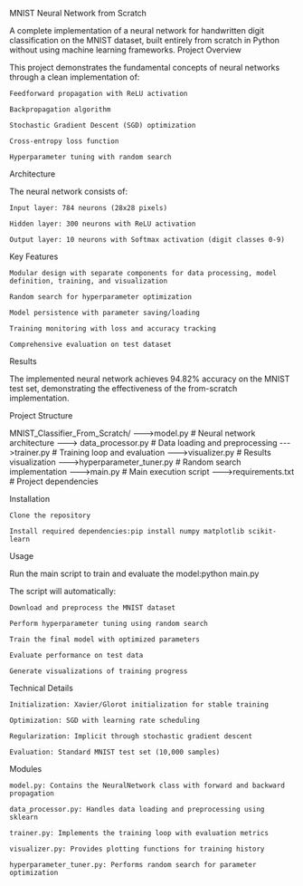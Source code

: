 MNIST Neural Network from Scratch

A complete implementation of a neural network for handwritten digit classification on the MNIST dataset, built entirely from scratch in Python without using machine learning frameworks.
Project Overview

This project demonstrates the fundamental concepts of neural networks through a clean implementation of:

    Feedforward propagation with ReLU activation

    Backpropagation algorithm

    Stochastic Gradient Descent (SGD) optimization

    Cross-entropy loss function

    Hyperparameter tuning with random search

Architecture

The neural network consists of:

    Input layer: 784 neurons (28x28 pixels)

    Hidden layer: 300 neurons with ReLU activation

    Output layer: 10 neurons with Softmax activation (digit classes 0-9)

Key Features

    Modular design with separate components for data processing, model definition, training, and visualization

    Random search for hyperparameter optimization

    Model persistence with parameter saving/loading

    Training monitoring with loss and accuracy tracking

    Comprehensive evaluation on test dataset

Results

The implemented neural network achieves 94.82% accuracy on the MNIST test set, demonstrating the effectiveness of the from-scratch implementation.

Project Structure

MNIST_Classifier_From_Scratch/
--->model.py                 # Neural network architecture
---> data_processor.py        # Data loading and preprocessing
--->trainer.py               # Training loop and evaluation
--->visualizer.py            # Results visualization
--->hyperparameter_tuner.py  # Random search implementation
--->main.py                  # Main execution script
--->requirements.txt         # Project dependencies

Installation

    Clone the repository

    Install required dependencies:pip install numpy matplotlib scikit-learn

Usage

Run the main script to train and evaluate the model:python main.py

The script will automatically:

    Download and preprocess the MNIST dataset

    Perform hyperparameter tuning using random search

    Train the final model with optimized parameters

    Evaluate performance on test data

    Generate visualizations of training progress

Technical Details

    Initialization: Xavier/Glorot initialization for stable training

    Optimization: SGD with learning rate scheduling

    Regularization: Implicit through stochastic gradient descent

    Evaluation: Standard MNIST test set (10,000 samples)

Modules

    model.py: Contains the NeuralNetwork class with forward and backward propagation

    data_processor.py: Handles data loading and preprocessing using sklearn

    trainer.py: Implements the training loop with evaluation metrics

    visualizer.py: Provides plotting functions for training history

    hyperparameter_tuner.py: Performs random search for parameter optimization